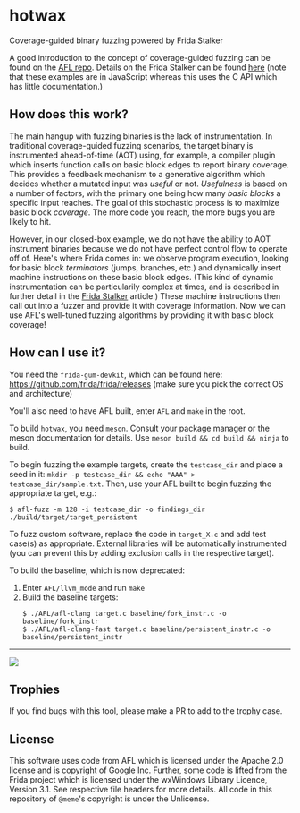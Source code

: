 hotwax
======

Coverage-guided binary fuzzing powered by Frida Stalker

A good introduction to the concept of coverage-guided fuzzing can be found on the [AFL repo](https://github.com/google/AFL#1-challenges-of-guided-fuzzing). Details on the Frida Stalker can be found [here](https://frida.re/docs/stalker/) (note that these examples are in JavaScript whereas this uses the C API which has little documentation.)

## How does this work?

The main hangup with fuzzing binaries is the lack of instrumentation. In traditional coverage-guided fuzzing scenarios, the target binary is instrumented ahead-of-time (AOT) using, for example, a compiler plugin which inserts function calls on basic block edges to report binary coverage. This provides a feedback mechanism to a generative algorithm which decides whether a mutated input was _useful_ or not. _Usefulness_ is based on a number of factors, with the primary one being how many _basic blocks_ a specific input reaches. The goal of this stochastic process is to maximize basic block _coverage_. The more code you reach, the more bugs you are likely to hit.

However, in our closed-box example, we do not have the ability to AOT instrument binaries because we do not have perfect control flow to operate off of. Here's where Frida comes in: we observe program execution, looking for basic block _terminators_ (jumps, branches, etc.) and dynamically insert machine instructions on these basic block edges. (This kind of dynamic instrumentation can be particularily complex at times, and is described in further detail in the [Frida Stalker](https://frida.re/docs/stalker/) article.) These machine instructions then call out into a fuzzer and provide it with coverage information. Now we can use AFL's well-tuned fuzzing algorithms by providing it with basic block coverage!

## How can I use it?

You need the `frida-gum-devkit`, which can be found here: https://github.com/frida/frida/releases (make sure you pick the correct OS and architecture)

You'll also need to have AFL built, enter `AFL` and `make` in the root.

To build `hotwax`, you need `meson`. Consult your package manager or the meson documentation for details. Use `meson build && cd build && ninja` to build.

To begin fuzzing the example targets, create the `testcase_dir` and place a seed in it: `mkdir -p testcase_dir && echo "AAA" > testcase_dir/sample.txt`. Then, use your AFL built to begin fuzzing the appropriate target, e.g.:

```
$ afl-fuzz -m 128 -i testcase_dir -o findings_dir ./build/target/target_persistent
```

To fuzz custom software, replace the code in `target_X.c` and add test case(s) as appropriate. External libraries will be automatically instrumented (you can prevent this by adding exclusion calls in the respective target).

To build the baseline, which is now deprecated:

1) Enter `AFL/llvm_mode` and run `make`
2) Build the baseline targets:
    ```
    $ ./AFL/afl-clang target.c baseline/fork_instr.c -o baseline/fork_instr
    $ ./AFL/afl-clang-fast target.c baseline/persistent_instr.c -o baseline/persistent_instr
    ```

---

<img src="https://i.imgur.com/7FCrC97.png"></img>

## Trophies

If you find bugs with this tool, please make a PR to add to the trophy case.

## License

This software uses code from AFL which is licensed under the Apache 2.0 license and is copyright of Google Inc. Further, some code is lifted from the Frida project which is licensed under the wxWindows Library Licence, Version 3.1. See respective file headers for more details. All code in this repository of `@meme`'s copyright is under the Unlicense.
